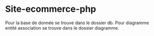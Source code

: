 # Site-ecommerce-php
Pour la base de donnée se trouve dans le dossier db.
Pour diagramme entité association se trouve dans le dossier diagramme.
